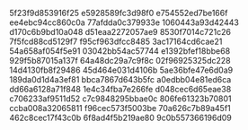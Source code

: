 5f23f9d853916f25
e5928589fc3d98f0
e754552ed7be166f
ee4ebc94cc860c0a
77afdda0c379933e
1060443a93d42443
d170c6b9bd10a048
d51eaa2272057ae9
8530f7014c721c26
7f5fcd88cd5129f7
f95cf963dfcc8485
3ac17164cd6cae21
54a658af054f5e91
03042bb54ac57744
e1392bfef18bbe68
929f5b87015a137f
64a48dc29a7c9f8c
02f96925325dc228
14d4130fb8f29486
45d464e031d4106b
5ae36bfe47e6d0a9
189da0d1d4a3ef81
bbca7867d643b5fc
a0edbb04e81ed6ca
dd66a6128a71f848
1e4c34fba7e266fe
d048cec6d65eae38
c706233af9511d52
c7c9848295bbae0c
806fe61323b70801
ccba008a32065811
f96cec573f5003be
70a626c7b89a45f1
462c8cec17f43c0b
6f8ad4f5b219ae80
9c0b557366196d09

